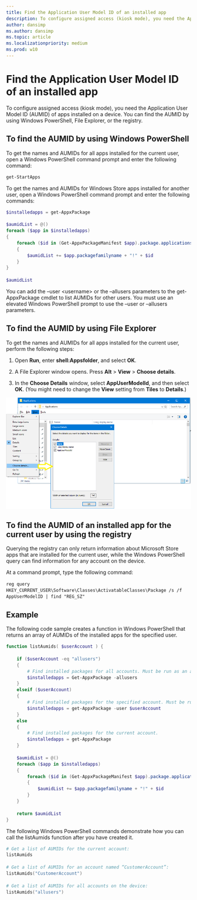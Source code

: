 ```yaml
---
title: Find the Application User Model ID of an installed app
description: To configure assigned access (kiosk mode), you need the Application User Model ID (AUMID) of apps installed on a device. 
author: dansimp
ms.author: dansimp
ms.topic: article
ms.localizationpriority: medium
ms.prod: w10
---
```

# Find the Application User Model ID of an installed app

To configure assigned access (kiosk mode), you need the Application User Model ID (AUMID) of apps installed on a device. You can find the AUMID by using Windows PowerShell, File Explorer, or the registry.

## To find the AUMID by using Windows PowerShell

To get the names and AUMIDs for all apps installed for the current user, open a Windows PowerShell command prompt and enter the following command:

```powershell
get-StartApps
```

To get the names and AUMIDs for Windows Store apps installed for another user, open a Windows PowerShell command prompt and enter the following commands:

```powershell
$installedapps = get-AppxPackage

$aumidList = @()
foreach ($app in $installedapps)
{
    foreach ($id in (Get-AppxPackageManifest $app).package.applications.application.id)
    {
        $aumidList += $app.packagefamilyname + "!" + $id
    }
}

$aumidList
```

You can add the –user &lt;username&gt; or the –allusers parameters to the get-AppxPackage cmdlet to list AUMIDs for other users. You must use an elevated Windows PowerShell prompt to use the –user or –allusers parameters.

## To find the AUMID by using File Explorer

To get the names and AUMIDs for all apps installed for the current user, perform the following steps:

1. Open **Run**, enter **shell:Appsfolder**, and select **OK**.

2. A File Explorer window opens. Press **Alt** > **View** > **Choose details**.

3. In the **Choose Details** window, select **AppUserModelId**, and then select **OK**. (You might need to change the **View** setting from **Tiles** to **Details**.)

![Image of the Choose Details options](images/aumid-file-explorer.png)

## To find the AUMID of an installed app for the current user by using the registry

Querying the registry can only return information about Microsoft Store apps that are installed for the current user, while the Windows PowerShell query can find information for any account on the device.

At a command prompt, type the following command:

`reg query HKEY_CURRENT_USER\Software\Classes\ActivatableClasses\Package /s /f AppUserModelID | find "REG_SZ"`

## Example

The following code sample creates a function in Windows PowerShell that returns an array of AUMIDs of the installed apps for the specified user.

```powershell
function listAumids( $userAccount ) {

    if ($userAccount -eq "allusers")
    {
        # Find installed packages for all accounts. Must be run as an administrator in order to use this option.
        $installedapps = Get-AppxPackage -allusers
    }
    elseif ($userAccount)
    {
        # Find installed packages for the specified account. Must be run as an administrator in order to use this option.
        $installedapps = get-AppxPackage -user $userAccount
    }
    else
    {
        # Find installed packages for the current account.
        $installedapps = get-AppxPackage
    }

    $aumidList = @()
    foreach ($app in $installedapps)
    {
        foreach ($id in (Get-AppxPackageManifest $app).package.applications.application.id)
        {
            $aumidList += $app.packagefamilyname + "!" + $id
        }
    }

    return $aumidList
}
```

The following Windows PowerShell commands demonstrate how you can call the listAumids function after you have created it.

```powershell
# Get a list of AUMIDs for the current account:
listAumids

# Get a list of AUMIDs for an account named “CustomerAccount”:
listAumids("CustomerAccount")

# Get a list of AUMIDs for all accounts on the device:
listAumids("allusers")
```
